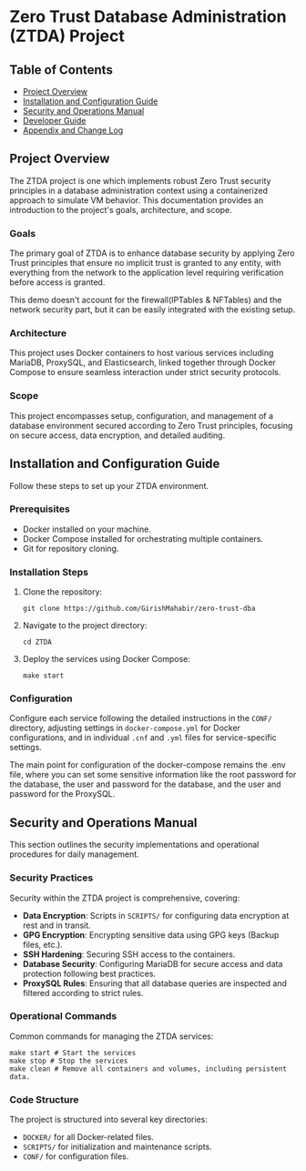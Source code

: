 # Zero Trust Database Administration (ZTDA) Project

## Table of Contents
- [Project Overview](#project-overview)
- [Installation and Configuration Guide](#installation-and-configuration-guide)
- [Security and Operations Manual](#security-and-operations-manual)
- [Developer Guide](#developer-guide)
- [Appendix and Change Log](#appendix-and-change-log)

## Project Overview
The ZTDA project is one which implements robust Zero Trust security principles in a database administration context using a containerized approach to simulate VM behavior. This documentation provides an introduction to the project's goals, architecture, and scope.

### Goals
The primary goal of ZTDA is to enhance database security by applying Zero Trust principles that ensure no implicit trust is granted to any entity, with everything from the network to the application level requiring verification before access is granted.

This demo doesn't account for the firewall(IPTables & NFTables) and the network security part, but it can be easily integrated with the existing setup.

### Architecture
This project uses Docker containers to host various services including MariaDB, ProxySQL, and Elasticsearch, linked together through Docker Compose to ensure seamless interaction under strict security protocols.

### Scope
This project encompasses setup, configuration, and management of a database environment secured according to Zero Trust principles, focusing on secure access, data encryption, and detailed auditing.

## Installation and Configuration Guide
Follow these steps to set up your ZTDA environment.

### Prerequisites
- Docker installed on your machine.
- Docker Compose installed for orchestrating multiple containers.
- Git for repository cloning.

### Installation Steps
1. Clone the repository:
   ```
   git clone https://github.com/GirishMahabir/zero-trust-dba
   ```
2. Navigate to the project directory:
   ```
   cd ZTDA
   ```
3. Deploy the services using Docker Compose:
   ```
   make start
   ```

### Configuration
Configure each service following the detailed instructions in the `CONF/` directory, adjusting settings in `docker-compose.yml` for Docker configurations, and in individual `.cnf` and `.yml` files for service-specific settings.

The main point for configuration of the docker-compose remains the .env file, where you can set some sensitive information like the root password for the database, the user and password for the database, and the user and password for the ProxySQL.

## Security and Operations Manual
This section outlines the security implementations and operational procedures for daily management.

### Security Practices
Security within the ZTDA project is comprehensive, covering:
- **Data Encryption**: Scripts in `SCRIPTS/` for configuring data encryption at rest and in transit.
- **GPG Encryption**: Encrypting sensitive data using GPG keys (Backup files, etc.).
- **SSH Hardening**: Securing SSH access to the containers.
- **Database Security**: Configuring MariaDB for secure access and data protection following best practices.
- **ProxySQL Rules**: Ensuring that all database queries are inspected and filtered according to strict rules.

### Operational Commands
Common commands for managing the ZTDA services:
```
make start # Start the services
make stop # Stop the services
make clean # Remove all containers and volumes, including persistent data.
```

### Code Structure
The project is structured into several key directories:
- `DOCKER/` for all Docker-related files.
- `SCRIPTS/` for initialization and maintenance scripts.
- `CONF/` for configuration files.